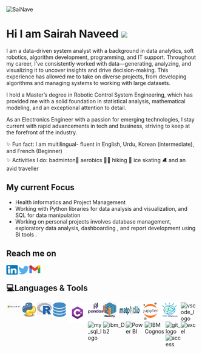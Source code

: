 </a><img src="https://komarev.com/ghpvc/?username=SaiNave&style=flat&label=Profile visits" alt="SaiNave" /></a>
<!--</a>[![Visits Badge](https://badges.pufler.dev/years/SaiNave)](https://badges.pufler.dev)</a>!-->
#  Hi I am Sairah Naveed <img src="https://media.giphy.com/media/hvRJCLFzcasrR4ia7z/giphy.gif" width="30px">
I am a data-driven system analyst with a background in data analytics, soft robotics, algorithm development, programming, and IT support. Throughout my career, I’ve consistently worked with data—generating, analyzing, and visualizing it to uncover insights and drive decision-making. This experience has allowed me to take on diverse projects, from developing algorithms and managing systems to working with large datasets.

I hold a Master’s degree in Robotic Control System Engineering, which has provided me with a solid foundation in statistical analysis, mathematical modeling, and an exceptional attention to detail.

As an Electronics Engineer with a passion for emerging technologies, I stay current with rapid advancements in tech and business, striving to keep at the forefront of the industry.

✨ Fun fact: I am multilingual- fluent in English, Urdu, Korean (intermediate), and French (Beginner)
</br>✨ Activities I do: badminton🏸 aerobics 🏃‍♀️ hiking 🥾 ice skating ⛸️ and an avid traveller 

## My current Focus
- Health informatics and Project Management
- Working with Python libraries for data analysis and visualization, and SQL for data manipulation
- Working on personal projects involves database management, exploratory data analysis, dashboarding , and report development using BI tools .



## Reach me on
[<img align ="left" alt="SaiNave's LinkedIN" height ="25" width="30" src="logos/linkedin_icon.png"/>](https://www.linkedin.com/in/sairah-naveed)
[<img align ="left" alt="SaiNave's Twitter" heightt ="25" width="30" src="logos/twitter_icon.png"/>](https://twitter.com/NaveedSairah)
[<img align ="left" alt="g_logo" width="30" src="logos/g_logo.png"/>](mailto:nave.sai25@gmail.com)
<br/>

## 💻Languages & Tools
</p> 

<img align="left" alt= "MS365_logo" width="40" src="logos/MS365.png"   />
<img align="left" alt= "python_logo" width="40" src="logos/python_logo.png"   />
<img align="left" alt= "r_logo" width="40" src="logos/r_logo.jpg"   />
<img align="left" alt= "sql_logo" width="40" src="logos/sql_logo.png"   />
<img align="left" alt= "Csharp_Logo" Height = "55" width="55" src="logos/Csharp_Logo.png"  />
<img align="left" alt= "pandas_logo" width="40" src="logos/pandas.png"   />
<img align="left" alt= "numpy_logo" Height = "40" width="35" src="logos/numpy.png"   />
<img align="left" alt= "matplot_logo" Height = "45" width="70" src="logos/matplot_logo.jpg"   />
<img align="left" alt= "Jupyter_logo" width="40" src="logos/Jupyter_logo.png"   />
<img align="left" alt= "ibmWatson" height = "40" width="60" src="logos/ibmWatson.jfif"   />
<!--<img align="left" alt= "pycharm_logo" width="40" src="logos/pycharm_logo.png"   />--!>
<img align="left" alt= "vscode_logo" width="40" src="logos/vscode_logo.png"   />
<img align="left" alt= "my_sql_logo" width="40" src="logos/my_sql_logo.png"   />
<img align="left" alt= "ibm_Db2" height = "40" width="60" src="logos/ibm_Db2.jfif"   />



<br />
<br />
<br />


<!--<img align="left" alt= "Tableau_logo" height = "40" width="50" src="logos/Tableau_logo.png"   />--!>
</a>
<img align="left" alt= "Power BI" height = "45" width="50" src="logos/P_BI.png"  /></a>
<img align="left" alt= "IBM Cognos" height = "35" width="55" src="logos/ibm_cognos.jfif" />
<img align="left" alt= "git_logo" width="40" src="logos/git_logo.png"   />
<img align="left" alt= "excel" width="40" src="logos/excel.png" /></a>
<img align="left" alt= "access" width="40" src="logos/access.png"   /></a>
<!--<img align="left" alt= "Maltab_Logo" width="40" src="logos/Matlab_Logo.png"  />--!>

</p>
<br />
<br />
<!--<p align="left"><img align="center" src="https://github-readme-stats.vercel.app/api?username=SaiNave&theme=light&show_icons=true" alt="SaiNave" /></p>!-->




                                                                                                                                         





